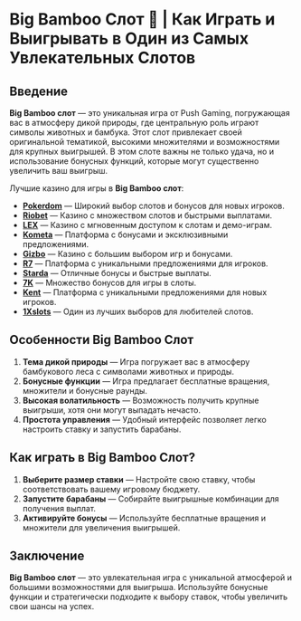 # Big Bamboo Слот 🎋 | Как Играть и Выигрывать в Один из Самых Увлекательных Слотов

## Введение

**Big Bamboo слот** — это уникальная игра от Push Gaming, погружающая вас в атмосферу дикой природы, где центральную роль играют символы животных и бамбука. Этот слот привлекает своей оригинальной тематикой, высокими множителями и возможностями для крупных выигрышей. В этом слоте важны не только удача, но и использование бонусных функций, которые могут существенно увеличить ваш выигрыш.

Лучшие казино для игры в **Big Bamboo слот**:

- **[Pokerdom](https://brandplay.link/4k77v2yx)** — Широкий выбор слотов и бонусов для новых игроков.
- **[Riobet](https://brandplay.link/7xBLTPyj)** — Казино с множеством слотов и быстрыми выплатами.
- **[LEX](https://brandplay.link/zW4hdDFV)** — Казино с мгновенным доступом к слотам и демо-играм.
- **[Kometa](https://brandplay.link/8ZymQJV8)** — Платформа с бонусами и эксклюзивными предложениями.
- **[Gizbo](https://brandplay.link/bprXw4YV)** — Казино с большим выбором игр и бонусами.
- **[R7](https://brandplay.link/bMd3Yjsw)** — Платформа с уникальными предложениями для игроков.
- **[Starda](https://brandplay.link/fB7xwRFL)** — Отличные бонусы и быстрые выплаты.
- **[7K](https://brandplay.link/BvQyFShp)** — Множество бонусов для игры в слоты.
- **[Kent](https://brandplay.link/Fv2WP3js)** — Платформа с уникальными предложениями для новых игроков.
- **[1Xslots](https://brandplay.link/hSB1khtr)** — Один из лучших выборов для любителей слотов.

## Особенности Big Bamboo Слот

1. **Тема дикой природы** — Игра погружает вас в атмосферу бамбукового леса с символами животных и природы.
2. **Бонусные функции** — Игра предлагает бесплатные вращения, множители и бонусные раунды.
3. **Высокая волатильность** — Возможность получить крупные выигрыши, хотя они могут выпадать нечасто.
4. **Простота управления** — Удобный интерфейс позволяет легко настроить ставку и запустить барабаны.

## Как играть в Big Bamboo Слот?

1. **Выберите размер ставки** — Настройте свою ставку, чтобы соответствовать вашему игровому бюджету.
2. **Запустите барабаны** — Собирайте выигрышные комбинации для получения выплат.
3. **Активируйте бонусы** — Используйте бесплатные вращения и множители для увеличения выигрышей.

## Заключение

**Big Bamboo слот** — это увлекательная игра с уникальной атмосферой и большими возможностями для выигрыша. Используйте бонусные функции и стратегически подходите к выбору ставок, чтобы увеличить свои шансы на успех.
